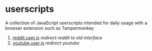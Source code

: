 # userscripts

A collection of JavaScript userscripts intended for daily usage with a browser extension such as Tampermonkey

1. [reddit.user.js](reddit.user.js) *redirect reddit to old interface*
2. [youtube.user.js](reddit.user.js) *redirect youtube*
